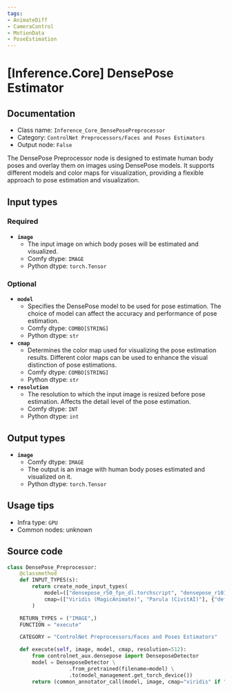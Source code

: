 ```yaml
---
tags:
- AnimateDiff
- CameraControl
- MotionData
- PoseEstimation
---
```


# [Inference.Core] DensePose Estimator
## Documentation
- Class name: `Inference_Core_DensePosePreprocessor`
- Category: `ControlNet Preprocessors/Faces and Poses Estimators`
- Output node: `False`

The DensePose Preprocessor node is designed to estimate human body poses and overlay them on images using DensePose models. It supports different models and color maps for visualization, providing a flexible approach to pose estimation and visualization.
## Input types
### Required
- **`image`**
    - The input image on which body poses will be estimated and visualized.
    - Comfy dtype: `IMAGE`
    - Python dtype: `torch.Tensor`
### Optional
- **`model`**
    - Specifies the DensePose model to be used for pose estimation. The choice of model can affect the accuracy and performance of pose estimation.
    - Comfy dtype: `COMBO[STRING]`
    - Python dtype: `str`
- **`cmap`**
    - Determines the color map used for visualizing the pose estimation results. Different color maps can be used to enhance the visual distinction of pose estimations.
    - Comfy dtype: `COMBO[STRING]`
    - Python dtype: `str`
- **`resolution`**
    - The resolution to which the input image is resized before pose estimation. Affects the detail level of the pose estimation.
    - Comfy dtype: `INT`
    - Python dtype: `int`
## Output types
- **`image`**
    - Comfy dtype: `IMAGE`
    - The output is an image with human body poses estimated and visualized on it.
    - Python dtype: `torch.Tensor`
## Usage tips
- Infra type: `GPU`
- Common nodes: unknown


## Source code
```python
class DensePose_Preprocessor:
    @classmethod
    def INPUT_TYPES(s):
        return create_node_input_types(
            model=(["densepose_r50_fpn_dl.torchscript", "densepose_r101_fpn_dl.torchscript"], {"default": "densepose_r50_fpn_dl.torchscript"}),
            cmap=(["Viridis (MagicAnimate)", "Parula (CivitAI)"], {"default": "Viridis (MagicAnimate)"})
        )

    RETURN_TYPES = ("IMAGE",)
    FUNCTION = "execute"

    CATEGORY = "ControlNet Preprocessors/Faces and Poses Estimators"

    def execute(self, image, model, cmap, resolution=512):
        from controlnet_aux.densepose import DenseposeDetector
        model = DenseposeDetector \
                    .from_pretrained(filename=model) \
                    .to(model_management.get_torch_device())
        return (common_annotator_call(model, image, cmap="viridis" if "Viridis" in cmap else "parula", resolution=resolution), )

```

